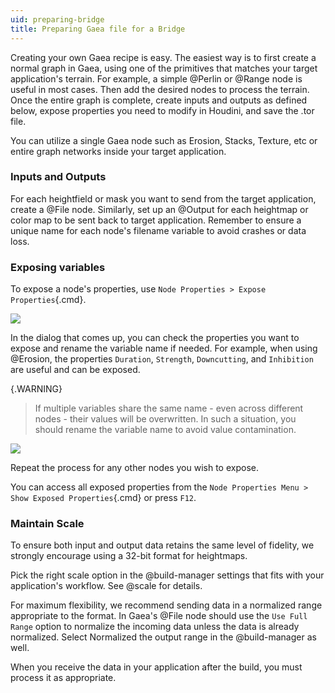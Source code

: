 ```yaml
---
uid: preparing-bridge
title: Preparing Gaea file for a Bridge
---
```


Creating your own Gaea recipe is easy. The easiest way is to first create a normal graph in Gaea, using one of the primitives that matches your target application's terrain. For example, a simple @Perlin or @Range node is useful in most cases. Then add the desired nodes to process the terrain. Once the entire graph is complete, create inputs and outputs as defined below, expose properties you need to modify in Houdini, and save the .tor file.

You can utilize a single Gaea node such as Erosion, Stacks, Texture, etc or entire graph networks inside your target application.

### Inputs and Outputs

For each heightfield or mask you want to send from the target application, create a @File node. Similarly, set up an @Output for each heightmap or color map to be sent back to target application. Remember to ensure a unique name for each node's filename variable to avoid crashes or data loss.

### Exposing variables

To expose a node's properties, use `Node Properties > Expose Properties`{.cmd}.

![](/images/ui/automation-expose-menu.png)

In the dialog that comes up, you can check the properties you want to expose and rename the variable name if needed. For example, when using @Erosion, the properties `Duration`, `Strength`, `Downcutting`, and `Inhibition` are useful and can be exposed.

{.WARNING}
> If multiple variables share the same name - even across different nodes - their values will be overwritten. In such a situation, you should rename the variable name to avoid value contamination.

![](/images/ui/automation-expose-dialog.png)

Repeat the process for any other nodes you wish to expose.

You can access all exposed properties from the `Node Properties Menu > Show Exposed Properties`{.cmd} or press `F12`.


### Maintain Scale

To ensure both input and output data retains the same level of fidelity, we strongly encourage using a 32-bit format for heightmaps.

Pick the right scale option in the @build-manager settings that fits with your application's workflow. See @scale for details.

For maximum flexibility, we recommend sending data in a normalized range appropriate to the format. In Gaea's @File node should use the `Use Full Range` option to normalize the incoming data unless the data is already normalized. Select Normalized the output range in the @build-manager as well.

When you receive the data in your application after the build, you must process it as appropriate.